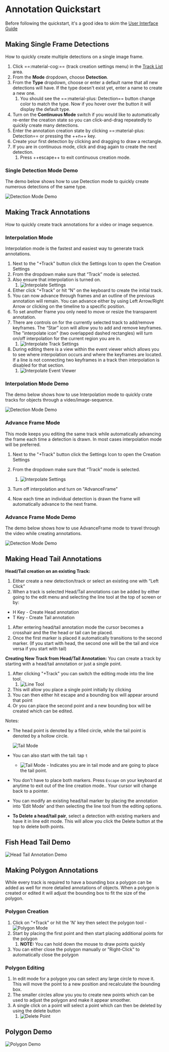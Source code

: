 # Annotation Quickstart

Before following the quickstart, it's a good idea to skim the [User Interface Guide](Annotation-User-Interface-Overview.md)

## Making Single Frame Detections

How to quickly create multiple detections on a single image frame.

1. Click ==:material-cog:== (track creation settings menu) in the [Track List](UI-Track-List.md) area.
1. From the **Mode** dropdown, choose **Detection**.
1. From the **Type** dropdown, choose or enter a default name that all new detections will have.  If the type doesn't exist yet, enter a name to create a new one.
    1. You should see the ==:material-plus: Detection== button change color to match the type.  Now if you hover over the button it will display the default type.
1. Turn on the **Continuous Mode** switch if you would like to automatically re-enter the creation state so you can click-and-drag repeatedly to quickly create many detections.
1. Enter the annotation creation state by clicking ==:material-plus: Detection== or pressing the ++n++ key.
1. Create your first detection by clicking and dragging to draw a rectangle.
1. If you are in continuous mode, click and drag again to create the next detection.
    1. Press ++escape++ to exit continuous creation mode.

### Single Detection Mode Demo

The demo below shows how to use Detection mode to quickly create numerous detections of the same type.

![Detection Mode Demo](videos/CreationModes/CreationModeDetection.gif)

## Making Track Annotations

How to quickly create track annotations for a video or image sequence.

### Interpolation Mode

Interpolation mode is the fastest and easiest way to generate track annotations.

1. Next to the "+Track" button click the Settings Icon to open the Creation Settings
1. From the dropdown make sure that “Track” mode is selected.
1. Also ensure that interpolation is turned on.
    1. ![Interpolate Settings](images/CreationMode/CreationModeInterpolate.png)
1. Either click “+Track” or hit “N” on the keyboard to create the initial track.
1. You can now advance through frames and an outline of the previous annotation will remain.  You can advance either by using Left Arrow/Right Arrow or clicking on the timeline to a specific position.
1. To set another frame you only need to move or resize the transparent annotation.
1. There are controls on for the currently selected track to add/remove keyframes.  The “Star” icon will allow you to add and remove keyframes.  The "interpolate icon" (two overlapped dashed rectangles) will turn on/off interpolation for the current region you are in.
    1. ![Interpolate Track Settings](images/CreationMode/InterpolateTrackSettings.png)
1. During editing there is a view within the event viewer which allows you to see where interpolation occurs and where the keyframes are located.  If a line is not connecting two keyframes in a track then interpolation is disabled for that section.
    1. ![Interpolate Event Viewer](images/Timeline/EventViewerInterpolatedTrack.png)

### Interpolation Mode Demo

The demo below shows how to use Interpolation mode to quickly crate tracks for objects through a video/image-sequence.

![Detection Mode Demo](videos/CreationModes/CreationModeInterpolation.gif)

### Advance Frame Mode

This mode keeps you editing the same track while automatically advancing the frame each time a detection is drawn.  In most cases interpolation mode will be preferred.

1. Next to the "+Track" button click the Settings Icon to open the Creation Settings
1. From the dropdown make sure that “Track” mode is selected.

   1. ![Interpolate Settings](images/CreationMode/CreationModeAdvanceFrame.png)

1. Turn off interpolation and turn on "AdvanceFrame"
1. Now each time an individual detection is drawn the frame will automatically advance to the next frame.

### Advance Frame Mode Demo

The demo below shows how to use AdvanceFrame mode to travel through the video while creating annotations.

![Detection Mode Demo](videos/CreationModes/CreationModeAdvanceFrame.gif)

## Making Head Tail Annotations

**Head/Tail creation on an existing Track:**

1. Either create a new detection/track or select an existing one with “Left Click”
1. When a track is selected Head/Tail annotations can be added by either going to the edit menu and selecting the line tool at the top of screen or by:

* H Key - Create Head annotation
* T Key - Create Tail annotation

1. After entering head/tail annotation mode the cursor becomes a crosshair and the the head or tail can be placed.
1. Once the first marker is placed it automatically transitions to the second marker.  (If you start with head, the second one will be the tail and vice versa if you start with tail)

**Creating New Track from Head/Tail Annotation:**
You can create a track by starting with a head/tail annotation or just a single point.

1. After clicking "+Track" you can switch the editing mode into the line tool.
    1. ![Line Tool](images/CreationMode/LineTool.png)
1. This will allow you place a single point initially by clicking
1. You can then either hit escape and a bounding box will appear around that point
1. Or you can place the second point and a new bounding box will be created which can be edited.

Notes:

* The head point is denoted by a filled circle, while the tail point is denoted by a hollow circle.

    ![Tail Mode](images/CreationMode/HeadTail.png)

* You can also start with the tail: tap `t`
    * ![Tail Mode](images/CreationMode/TailMode.png) - Indicates you are in tail mode and are going to place the tail point.
* You don't have to place both markers.  Press `Escape` on your keyboard at anytime to exit out of the line creation mode..  Your cursor will change back to a pointer.
* You can modify an existing head/tail marker by placing the annotation into 'Edit Mode' and then selecting the line tool from the editing options.
* **To Delete a head/tail pair**, select a detection with existing markers and have it in line edit mode.  This will allow you click the Delete button at the top to delete both points.

## Fish Head Tail Demo

![Head Tail Annotation Demo](videos/HeadTailAnnotation.gif)

## Making Polygon Annotations

While every track is required to have a bounding box a polygon can be added as well for more detailed annotations of objects.  When a polygon is created or edited it will adjust the bounding box to fit the size of the polygon.

### Polygon Creation

1. Click on "+Track" or hit the 'N' key then select the polygon tool - ![Polygon Mode](images/CreationMode/PolygonTool.png)
1. Start by placing the first point and then start placing additional points for the polygon
    1. **NOTE:** You can hold down the mouse to draw points quickly
1. You can either close the polygon manually or "Right-Click" to automatically close the polygon

### Polygon Editing

1. In edit mode for a polygon you can select any large circle to move it.  This will move the point to a new position and recalculate the bounding box.
1. The smaller circles allow you you to create new points which can be used to adjust the polygon and make it appear smoother.
1. A single click on a point will select a point which can then be deleted by using the delete button
    1. ![Delete Point](images/EditBar/deletePointMenu.png)

## Polygon Demo

![Polygon Demo](videos/CreationModes/PolygonAnnotation.gif)
